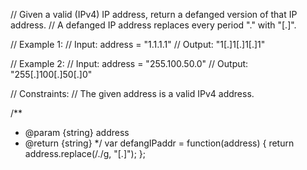 // Given a valid (IPv4) IP address, return a defanged version of that IP address.
// A defanged IP address replaces every period "." with "[.]".

// Example 1:
// Input: address = "1.1.1.1"
// Output: "1[.]1[.]1[.]1"

// Example 2:
// Input: address = "255.100.50.0"
// Output: "255[.]100[.]50[.]0"
 
// Constraints:
// The given address is a valid IPv4 address.

/**
 * @param {string} address
 * @return {string}
 */
var defangIPaddr = function(address) {
    return address.replace(/\./g, "[.]");
};